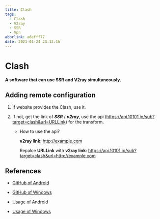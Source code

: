```yaml
---
title: Clash
tags:
  - Clash
  - V2ray
  - SSR
  - Vpn
abbrlink: a6efff77
date: 2021-01-24 23:13:16
---
```


# Clash

**A software that can use SSR and V2ray simultaneously.**

## Adding remote configuration

1. If website provides the Clash, use it.

2. If not, get the link of **_SSR_** / **_v2ray_**, use the api (https://api.10101.io/sub?target=clash&url=URLLink) for the transform.

   - How to use the api?

     **v2ray link**: http://example.com

     Repalce **URLLink** with **v2ray link**: https://api.10101.io/sub?target=clash&url=http://example.com

## References

- [GitHub of Android](https://github.com/Kr328/ClashForAndroid)

- [GitHub of Windows](https://github.com/Fndroid/clash_for_windows_pkg)

- [Usage of Android](https://10101.io/2020/02/05/how-to-use-clash-for-android)

- [Usage of Windows](https://10101.io/2018/10/27/how-to-use-clash-for-windows)
